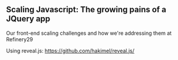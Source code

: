 ## Scaling Javascript: The growing pains of a JQuery app

Our front-end scaling challenges and how we're addressing them at Refinery29

Using reveal.js: https://github.com/hakimel/reveal.js/
